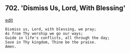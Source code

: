 
## 702.  'Dismiss Us, Lord, With Blessing'
[edit](https://docs.google.com/document/d/1EFUMNOHFb9oZGQlns9jiVMo9ZHDNLKjN/edit?mode=html)



    Dismiss us, Lord, with blessing, we pray;
    As from Thy worship we go our ways;
    Guide in life's conflicts, all through the day;
    Save in Thy kingdom, Thine be the praise.
    Amen. 
